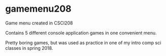 # gamemenu208
Game menu created in CSCI208

Contains 5 different console application games in one convenient menu.

Pretty boring games, but was used as practice in one of my intro comp sci classes in spring 2018.
